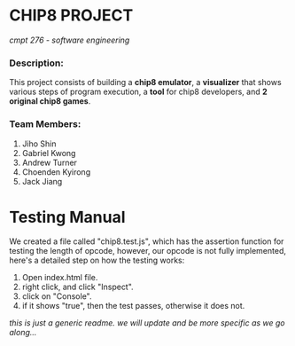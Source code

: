 # CHIP8 PROJECT
*cmpt 276 - software engineering*

### Description:
This project consists of building a **chip8 emulator**, a **visualizer** that shows various steps of program execution, a **tool** for chip8 developers, and **2 original chip8 games**.

### Team Members:
  1. Jiho Shin
  2. Gabriel Kwong
  3. Andrew Turner
  4. Choenden Kyirong
  5. Jack Jiang


# Testing Manual
We created a file called "chip8.test.js", which has the assertion function for testing the length of opcode, however, our opcode is not fully implemented, here's a detailed step on how the testing works:
1. Open index.html file.
2. right click, and click "Inspect".
3. click on "Console".
4. if it shows "true", then the test passes, otherwise it does not.


*this is just a generic readme. we will update and be more specific as we go along...*
